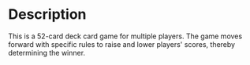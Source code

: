# Description
This is a 52-card deck card game for multiple players. The game moves forward with specific rules to raise and lower players' scores, thereby determining the winner.
